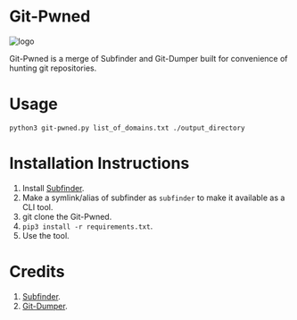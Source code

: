 # Git-Pwned
![logo](https://i.ibb.co/Bf6Rt6L/git.png)

Git-Pwned is a merge of Subfinder and Git-Dumper built for convenience of hunting git repositories.
# Usage

```
python3 git-pwned.py list_of_domains.txt ./output_directory

```

# Installation Instructions
1. Install [Subfinder](https://github.com/subfinder).
2. Make a symlink/alias of subfinder as `subfinder` to make it available as a CLI tool.
3. git clone the Git-Pwned.
4. `pip3 install -r requirements.txt`.
5. Use the tool.

# Credits
1. [Subfinder](https://github.com/subfinder).
2. [Git-Dumper](https://github.com/arthaud/git-dumper/).
